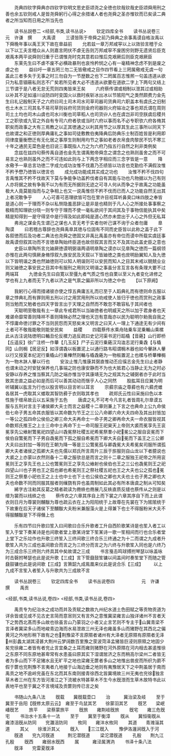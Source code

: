 <!-- { "loadSidebar": true } -->
　　尧典四钦字舜典亦四钦字钦明文思史臣颂尧之全徳也钦哉钦哉史臣颂舜用刑之善也余五钦则戒人是皆尧舜躬行心得之余措诸人者也尧舜之圣亦惟钦而已矣读二典者之所当知而日用之所当先也






　　读书丛説卷二
<经部,书类,读书丛说>
　　钦定四库全书
　　读书丛说卷三　　　　　元　许谦　撰
　　大禹谟
　　三谟皆陈于帝舜之前乃舜典之余事禹谟自格汝禹以下舜晚年事以禹王天下故在臯益前
　　允若兹一章万邦咸寜以上以效验言稽于众以下以工夫言稽众从人则嘉言罔伏不虐无告则万邦咸寜不废困穷则野无遗贤后臣克艰禹本两平说舜则归重于已谓惟尧时克其意若曰惟后克艰厥后则臣克艰厥臣
　　东莱先生曰不虐不废不必横政暴刑也哀怜矜悯之心有一毫精神念虑不到是废之虐之也
　　益曰吁一章五罔三勿二无皆儆戒之目作四节看上三罔属儆戒无虞一句盖此三者多失于无事之时三勿自为一节歴数之也下二罔属百志惟熈一句盖违道从欲只为私意锢蔽私则志不广矣若所见者大必不违道从欲要在道欲二字上下两句又结上三节谓于是八者无怠无荒则四夷皆来王矣
　　六府蔡传谓或相制以泄其过或相助以补其不足如濬川设防四时变国火以救时疾斩冰出冰以节隂阳气之类然颇费力金先生曰礼记殷制天子之六府曰司土司木司水司草司器司货典司六职盖本有虞氏之旧制也土木水三司其名不易司草则谷府司货则金府司器则火府镕冶之事也郑氏谓在周则司土土均也司木山虞也司水川衡也司草稻人也司货丱人也在虞岂非司空朕虞后稷共工之职欤或九官之外自有专司六府者欤或当时六府以事而名不必专职欤六府各脩其职矣而政事之大有三焉教之以正其徳通之以利其用节之以厚其生此三事所以同天下也故谓之和正徳则厚典庸礼之事如司徒敷教伯夷降典后防典乐士制百姓皆是利用即同律度量衡懋迁有无化居之事厚生则制用均节之事如老者衣帛食肉黎民不饥不寒三十年之通民无菜色是也旧说三事既指人力之为六府乃指五行自然之利非类例矣
　　念兹在兹四句蔡传禹自道也金先生谓禹勉帝舜念之谓念之也熟则虽舍之而不可易言之也熟则虽外之而不可违如此则与上下两念字相应而三念字皆是一意
　　降水儆予一章总言功徳二字成允成功汝惟不伐嘉乃丕绩皆以功言也克勤俭不满假汝惟不矜予懋乃徳皆以徳言也
　　成允成功能成其实成之功也
　　汝惟不矜不伐四句言禹惟其不矜不伐故天下莫与争能争功盖矜伐者自有其能与功也凡物据以为己有则人亦将据之故有争我不以为有而无所据则无迹之可寻人何从而争之乎故禹之功能虽极大人竟莫能指而与之争相上也又一说禹惟但不矜不伐而已而人之功能自然无出其上者况敢争乎
　　人心可善可恶理欲皆可包在里许目视耳听鼻臭口味四肢之奉皆是道心则一于理而不杂以私恻隐羞恶辞让是非是也精则于凡人心之所接处事事察之极精而知理欲分晓一则专守于理而不使一毫私欲间于其间其及于事物信能执其中矣精是知得到一是守得坚中是行得及如此即纯是道心然亦未尝出于人心之外但无私耳
　　弗询之谋金先生谓己之谋也人言无考于实者勿听己谋不询于众者勿庸
　　臯陶谟
　　曰若稽古尊辞也尧舜禹臯其徳与位固有不同而史臣皆以此称之盖于此下各叙徳而后及功者二典法也尧舜之徳固又非禹比禹虽亦有帝位而谟中所载实虞廷事故禹谟但叙其功而不言徳臯陶始终臣道也故但叙其言而又不及其功此盖史臣之意也
　　史臣以臯陶所言允廸厥徳谟明弼谐两语明臯陶之谟亦以见臯陶之徳而一篇纲领亦惟在此两句慎厥身脩惇叙九族安民及天叙以下皆廸徳之类也庻明励翼知人及九徳以下皆明谐之类也然廸徳则可以知人明谐则可以安民而知人之目其末戒以兢兢业业则又廸徳之事安民之目其中有服刑之用则又明谐之事虽分言互言各有条理大要不过两端耳
　　九徳金先生曰自寛以至彊九者气质之性也自栗以至义九者变化进修之学也有上九者而无下九者以济之是气禀之偏非所以为徳之中也
　　【以下原阙】


　　我躬行心得而措诸彼亦使之惇五典庸五礼而已至于人蹈典礼而有徳则命五服以章之悖典礼而有罪则用五刑以讨之用赏用刑所以劝戒使人皆归于徳也而赏刑之政事则当勉而又勉者也四天字皆言出于天理之自然而不敢忽不敢容私于其间者也
　　天聪明至敬哉有土一章此专戒君所以当廸徳者也明威天之所以加于君身者也天难谌命靡常善则降祥不善则降殃必然之理也天岂有意哉亦以民为聪明尔勑我自我之不惇庸命徳讨罪之不当则民怨而天怒矣末又明言之曰天人一理上下通逹无有少间有土者可不敬哉能敬则能安民矣
　　益稷
　　四载蔡传水乘舟陆乗车泥乗輴山乘樏此从古注说陆徳明曰輴丑伦反樏力追反疏曰史记河渠书泥行蹈橇【音蕝】山行即桥【丘遥反】徐广注桥一作輂【几玉反】尸子云泥行乗蕝汉沟洫志泥行乗毳【与橇同】山则梮【居足反】如淳谓毳以板置泥上以通行路韦昭谓梮木器也如今轝牀人轝以行又按夏本纪泥行乗橇山行乗檋然则輴与橇毳蕝为一物板置泥上也樏与桥輂檋梮为一物木牀人轝以行也
　　安汝止惟几惟康其弼直惟动丕应徯志金先生曰止者静也谓未动之时安犹保养也几事端之防也康安静而不为也大抵君心当静止无为之时必安静以存养之惟当察其几防之端亦惟当守其康靖无为之规其为之辅弼者亦于此时当致其忠直之益必如是而后可以善其动动而惬乎人心之同然
　　股肱耳目应翼为明听辅翼以肱言为行也以股言明以目言听以耳言
　　宗彛宗庙之尊彛也有六彛虎蜼各居其一虎取其义蜼取其智防彛于衣则取其孝也
　　疏郑氏云性曰采施曰色以本性施于缯帛故云以五采施于五色
　　唐虞之礼不可考今凡言礼者皆周礼尔臯谟五服与五刑对言主于诸侯卿大夫士而言之益稷十二章则兼上下言之也典命上公九命侯伯七命子男五命其衣服皆以其命数为节王之三公八命卿六命大夫四命及其出封皆加一等公之孤四命公侯伯之卿三命大夫再命士一命子男之卿再命大夫一命衣服皆视其命数郑氏推王之上士三命中士再命下士一命司服王祀昊天上帝则大裘而冕享先王衮冕享先公飨射鷩冕祀四望山川毳冕祭社稷五祀希冕祭羣小祀冕公之服自衮冕而下侯伯自鷩冕而下子男自毳冕而下孤之服自希冕而下卿大夫自冕而下盖王之三公卿大夫曰出封加一等则在王朝为降一等是三公鷩冕孤与卿毳冕大夫希冕矣司服所谓孤卿大夫者诸侯之孤卿大夫也先儒以郑氏所言周升三辰于旂服则自山龙以下者臆说也大裘之上亦蒙以衣然则备十二章之服欤总是而言之则十二章之服独王祀帝之所用衮冕则王之享先王也上公也鷩冕则王之享先公飨射也侯伯也王之三公也毳冕则王之祀四望山川也子男也王之孤也卿也希冕则王之祭社稷五祀也王之大夫也公之孤也冕则王之祭羣小祀也王之上士也中士也下士也公侯伯之卿也大夫也士也子男之卿也大夫也命数不同而同服其服者则缫旒有异也虽周制如此其必有所本唐虞之制从可知矣
　　絺字古注勑其反葛之精者疏读为黹紩也黹展几反紩直质反缝也蔡传从之则是以缯为裳而以线紩之也
　　蔡传衣之六章其序自上而下裳之六章其序自下而上此谓衣则日月为尊裳则黼黻为尊也疏云衣在上为阳阳统于上故尊在先裳在下为隂隂统于下故重在后天子诸侯下至黼黻大夫粉米兼服藻火是上得兼下也士不得服粉米大夫不得服黼黻是下不得僭上也













　　乐有四节曰升歌曰笙入曰间歌曰合乐升歌者工升自西阶歌某诗是也笙入者工以笙入于堂下奏某诗是也间歌者堂上歌某诗堂下笙某诗一歌一笙相间而行也合乐者堂上堂下之乐竝作也升歌三终笙入三终间歌三终合乐三终通之为十二而谓之九成者升歌笙入共为三成也盖间歌合而言之为三终分而言之为六终与升歌笙入同也是六终乃为三成合乐三终则六终具其中矣故谓之三成
　　书言戛击鸣球搏拊琴瑟以咏盖咏时击磬拊琴瑟也此是说升歌【三成】言下管鼗鼓笙镛以间盖间时奏笙堂下而随之管鼗鼓镛也此是说间歌【三成】言箫韶九成鳯凰来仪此是说合乐【三成】
　　以上九成不言笙入者笙入与升歌共为三成故不言

　　读书丛説卷三
　　钦定四库全书
　　读书丛说卷四　　　　　　元　许谦　撰
　　禹贡













<经部,书类,读书丛说,卷四>
<经部,书类,读书丛说,卷四>










　　禹贡专为纪治水之成功而并及贡赋之数故九州纪水道土色田赋之等贡物贡道为详余皆或见或不见古史言简而意宻则又有言外之意惟冀梁雍言山独详诸州不言者天下之势西北髙而多山故也徐虽言山乃蒙羽之小者又止言艺则不专主于山冀青梁不言泽者冀梁多山而地峻青边海而水易泄故三州无泽也雍虽多山而猪野在其西北之偏黄河之外地形稍下故有之也荆豫梁不言原隰者诸州有大泽者无原隰有原隰者无泽州彭蠡太湖其浸甚大荆州云梦阔数百里豫之荥波菏泽孟猪皆巨浸则原隰之地固少矣兖徐雍二者皆有者兖止言宜桑之土耳而雍则猪野在河外原隰在河内相去甚逺惟徐之东原不同东原地甚卑常有水患虽曰原其实下湿谓居济之东而稍高尔梁州二者皆无者为多山而下不足猪水且无旷平之地也梁雍无篚者多山之地惟出兽皮而所织为罽不假于篚也兖荆豫不言夷者凢地接于山海边垂之地则有夷豫居天下之中荆虽居于南而禹贡之地不逾岭兖虽在东北而其东南则接青徐西北皆冀境故三州无夷也兖徐独言草木者三州在东方皆河淮江之下流被水特甚草木不生今水旣泄而生草木故特书此以表地平也至于冀之不言境域及贡篚则传已言之矣















　　书随山九条八法
　　旣载　　冀旣载壶口
　　治　　　冀治梁及岐
　　至于　　冀至于岳阳【旣修太原云云】　雍至于鸟鼠其艺　　徐蒙羽其艺
　　旣艺　　梁岷嶓旣艺
　　旅平　　梁蔡蒙旅平
　　旣旅　　雍荆岐旣旅
　　旣宅　　雍三危旣宅
　　书治水十五条十一法
　　至于　　冀至于衡漳
　　旣从　　冀恒衞旣从　　　　雍漆沮旣从防同　　兖灉沮防同
　　攸同　　雍沣水攸同
　　其道　　青潍淄其道
　　其乂　　徐淮沂其乂
　　旣入　　三江旣入
　　豫伊洛瀍涧旣入于河
　　旣道　　兖九河旣道　　　荆沱潜旣道
　　梁沱潜旣道
　　孔殷　　荆九江孔殷
　　旣西　　雍弱水旣西
　　属　　　雍泾属渭汭
　　书泽十条八法
　　旣泽　　兖雷夏旣泽
